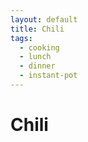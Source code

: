 ```yaml
---
layout: default
title: Chili
tags:
  - cooking
  - lunch
  - dinner
  - instant-pot
---
```


# Chili
